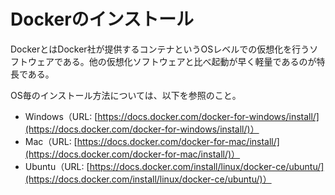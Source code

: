 # Dockerのインストール

DockerとはDocker社が提供するコンテナというOSレベルでの仮想化を行うソフトウェアである。他の仮想化ソフトウェアと比べ起動が早く軽量であるのが特長である。  

OS毎のインストール方法については、以下を参照のこと。

- Windows（URL: [https://docs.docker.com/docker-for-windows/install/](https://docs.docker.com/docker-for-windows/install/)）
- Mac（URL: [https://docs.docker.com/docker-for-mac/install/](https://docs.docker.com/docker-for-mac/install/)）
- Ubuntu（URL: [https://docs.docker.com/install/linux/docker-ce/ubuntu/](https://docs.docker.com/install/linux/docker-ce/ubuntu/)）

